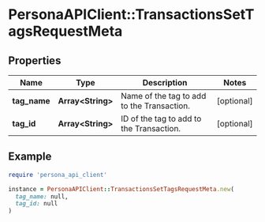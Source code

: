 # PersonaAPIClient::TransactionsSetTagsRequestMeta

## Properties

| Name | Type | Description | Notes |
| ---- | ---- | ----------- | ----- |
| **tag_name** | **Array&lt;String&gt;** | Name of the tag to add to the Transaction. | [optional] |
| **tag_id** | **Array&lt;String&gt;** | ID of the tag to add to the Transaction. | [optional] |

## Example

```ruby
require 'persona_api_client'

instance = PersonaAPIClient::TransactionsSetTagsRequestMeta.new(
  tag_name: null,
  tag_id: null
)
```

